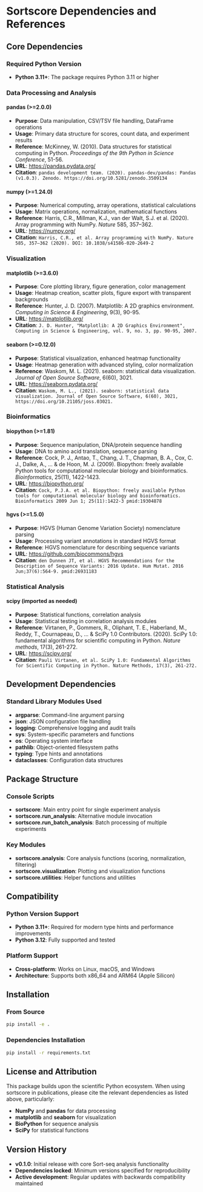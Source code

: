 # Sortscore Dependencies and References

## Core Dependencies

### Required Python Version
- **Python 3.11+**: The package requires Python 3.11 or higher

### Data Processing and Analysis

#### pandas (>=2.0.0)
- **Purpose**: Data manipulation, CSV/TSV file handling, DataFrame operations
- **Usage**: Primary data structure for scores, count data, and experiment results
- **Reference**: McKinney, W. (2010). Data structures for statistical computing in Python. *Proceedings of the 9th Python in Science Conference*, 51-56.
- **URL**: https://pandas.pydata.org/
- **Citation**: `pandas development team. (2020). pandas-dev/pandas: Pandas (v1.0.3). Zenodo. https://doi.org/10.5281/zenodo.3509134`

#### numpy (>=1.24.0)  
- **Purpose**: Numerical computing, array operations, statistical calculations
- **Usage**: Matrix operations, normalization, mathematical functions
- **Reference**: Harris, C.R., Millman, K.J., van der Walt, S.J. et al. (2020). Array programming with NumPy. *Nature* 585, 357–362.
- **URL**: https://numpy.org/
- **Citation**: `Harris, C.R., et al. Array programming with NumPy. Nature 585, 357–362 (2020). DOI: 10.1038/s41586-020-2649-2`

### Visualization

#### matplotlib (>=3.6.0)
- **Purpose**: Core plotting library, figure generation, color management
- **Usage**: Heatmap creation, scatter plots, figure export with transparent backgrounds
- **Reference**: Hunter, J. D. (2007). Matplotlib: A 2D graphics environment. *Computing in Science & Engineering*, 9(3), 90-95.
- **URL**: https://matplotlib.org/
- **Citation**: `J. D. Hunter, "Matplotlib: A 2D Graphics Environment", Computing in Science & Engineering, vol. 9, no. 3, pp. 90-95, 2007.`

#### seaborn (>=0.12.0)
- **Purpose**: Statistical visualization, enhanced heatmap functionality
- **Usage**: Heatmap generation with advanced styling, color normalization
- **Reference**: Waskom, M. L. (2021). seaborn: statistical data visualization. *Journal of Open Source Software*, 6(60), 3021.
- **URL**: https://seaborn.pydata.org/
- **Citation**: `Waskom, M. L., (2021). seaborn: statistical data visualization. Journal of Open Source Software, 6(60), 3021, https://doi.org/10.21105/joss.03021.`

### Bioinformatics

#### biopython (>=1.81)
- **Purpose**: Sequence manipulation, DNA/protein sequence handling
- **Usage**: DNA to amino acid translation, sequence parsing
- **Reference**: Cock, P. J., Antao, T., Chang, J. T., Chapman, B. A., Cox, C. J., Dalke, A., ... & de Hoon, M. J. (2009). Biopython: freely available Python tools for computational molecular biology and bioinformatics. *Bioinformatics*, 25(11), 1422-1423.
- **URL**: https://biopython.org/
- **Citation**: `Cock, P.J.A. et al. Biopython: freely available Python tools for computational molecular biology and bioinformatics. Bioinformatics 2009 Jun 1; 25(11):1422-3 pmid:19304878`

#### hgvs (>=1.5.0)
- **Purpose**: HGVS (Human Genome Variation Society) nomenclature parsing
- **Usage**: Processing variant annotations in standard HGVS format
- **Reference**: HGVS nomenclature for describing sequence variants
- **URL**: https://github.com/biocommons/hgvs
- **Citation**: `den Dunnen JT, et al. HGVS Recommendations for the Description of Sequence Variants: 2016 Update. Hum Mutat. 2016 Jun;37(6):564-9. pmid:26931183`

### Statistical Analysis

#### scipy (imported as needed)
- **Purpose**: Statistical functions, correlation analysis
- **Usage**: Statistical testing in correlation analysis modules
- **Reference**: Virtanen, P., Gommers, R., Oliphant, T. E., Haberland, M., Reddy, T., Cournapeau, D., ... & SciPy 1.0 Contributors. (2020). SciPy 1.0: fundamental algorithms for scientific computing in Python. *Nature methods*, 17(3), 261-272.
- **URL**: https://scipy.org/
- **Citation**: `Pauli Virtanen, et al. SciPy 1.0: Fundamental Algorithms for Scientific Computing in Python. Nature Methods, 17(3), 261-272.`

## Development Dependencies

### Standard Library Modules Used
- **argparse**: Command-line argument parsing
- **json**: JSON configuration file handling  
- **logging**: Comprehensive logging and audit trails
- **sys**: System-specific parameters and functions
- **os**: Operating system interface
- **pathlib**: Object-oriented filesystem paths
- **typing**: Type hints and annotations
- **dataclasses**: Configuration data structures

## Package Structure

### Console Scripts
- **sortscore**: Main entry point for single experiment analysis
- **sortscore.run_analysis**: Alternative module invocation
- **sortscore.run_batch_analysis**: Batch processing of multiple experiments

### Key Modules
- **sortscore.analysis**: Core analysis functions (scoring, normalization, filtering)
- **sortscore.visualization**: Plotting and visualization functions  
- **sortscore.utilities**: Helper functions and utilities

## Compatibility

### Python Version Support
- **Python 3.11+**: Required for modern type hints and performance improvements
- **Python 3.12**: Fully supported and tested

### Platform Support  
- **Cross-platform**: Works on Linux, macOS, and Windows
- **Architecture**: Supports both x86_64 and ARM64 (Apple Silicon)

## Installation

### From Source
```bash
pip install -e .
```

### Dependencies Installation
```bash  
pip install -r requirements.txt
```

## License and Attribution

This package builds upon the scientific Python ecosystem. When using sortscore in publications, please cite the relevant dependencies as listed above, particularly:

- **NumPy** and **pandas** for data processing
- **matplotlib** and **seaborn** for visualization  
- **BioPython** for sequence analysis
- **SciPy** for statistical functions

## Version History

- **v0.1.0**: Initial release with core Sort-seq analysis functionality
- **Dependencies locked**: Minimum versions specified for reproducibility
- **Active development**: Regular updates with backwards compatibility maintained